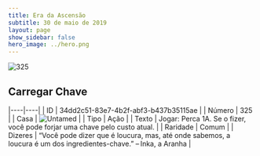 ```yaml
---
title: Era da Ascensão
subtitle: 30 de maio de 2019
layout: page
show_sidebar: false
hero_image: ../hero.png
---
```


![325](https://cdn.keyforgegame.com/media/card_front/pt/435_325_V7PH2WH63WXV_pt.png)

## Carregar Chave

|----|----|
| ID | 34dd2c51-83e7-4b2f-abf3-b437b35115ae |
| Número | 325 |
| Casa | ![Untamed](https://archonarcana.com/images/thumb/b/bd/Untamed.png/22px-Untamed.png "Indomados") |
| Tipo | Ação |
| Texto | Jogar: Perca 1A. Se o fizer, você pode forjar uma chave pelo custo atual. |
| Raridade | Comum |
| Dizeres | “Você pode dizer que é loucura, mas, até onde sabemos, a loucura é um dos ingredientes-chave.” – Inka, a Aranha |
